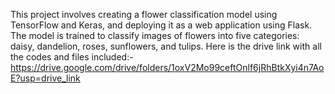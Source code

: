 This project involves creating a flower classification model using TensorFlow and Keras, and deploying it as a web application using Flask. The model is trained to classify images of flowers into five categories: daisy, dandelion, roses, sunflowers, and tulips.
Here is the drive link with all the codes and files included:-
https://drive.google.com/drive/folders/1oxV2Mo99ceftOnlf6jRhBtkXyi4n7AoE?usp=drive_link
